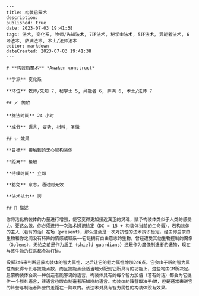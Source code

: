 
    ---
    title: 构装启蒙术
    description: 
    published: true
    date: 2023-07-03 19:41:38
    tags: 法术, 变化系, 牧师/先知法术, 7环法术, 秘学士法术, 5环法术, 异能者法术, 6环法术, 萨满法术, 术士/法师法术
    editor: markdown
    dateCreated: 2023-07-03 19:41:38
    ---

    # **构装启蒙术** *Awaken construct*

    **学派** 变化系 

    **环位** 牧师/先知 7, 秘学士 5, 异能者 6, 萨满 6, 术士/法师 7

    ## 🪄 施放

    **施法时间** 24 小时

    **成分** 语言, 姿势, 材料, 圣徽

    ## ✨ 效果 

    **目标** 接触到的无心智构装体 

    **距离** 接触  

    **持续时间** 立即 

    **豁免** 意志，通过则无效

    **法术抗力** 否

    ## 📖 描述

    你将活化构装体的力量进行增强，使它变得更加接近真正的灵魂，赋予构装体类似于人类的感受力。要这么做，你必须进行一次法术辨识检定（DC = 15 + 构装体当前的生命骰）。若构装体的主人（若有的话）在场（present），那么这会是一次对抗性的法术辨识检定。经由你启蒙的生物和你之间没有特殊的情感或联系——它是拥有自由意志的生物。曾经遭受其他生物控制的魔像（Golems），无论之前是作为盾卫（shield guardians）还是作为魔像制造者的造物，现在与该生物的联系都会被打破。

    投掷3d6来判断启蒙构装体的智力属性，之后让它的魅力属性增加2d6点。它会由于新的智力属性而获得专长与技能点数，而且技能点会适当地分配到它所具有的功能上，这些均由GM所决定。启蒙构装体会说一种创造者能够说的语言，构装体具有的每个智力加值（若有的话）都会为它提供一个额外语言，该语言也取自制造者所知晓的语言。构装体的阵营取决于GM，但是通常来说它的阵营与制造者阵营的差距在一阶以内。该法术对具有智力属性的构装体没有效果。
    